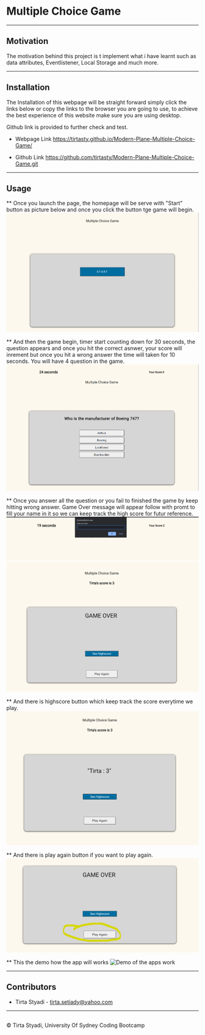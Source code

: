 
# Multiple Choice Game

---

## Motivation

The motivation behind this project is t implement what i have learnt such as data attributes, Eventlistener, Local Storage and much more.

---
## Installation

The Installation of this webpage will be straight forward simply click the links below or 
copy the links to the browser you are going to use, to achieve the best experience of 
this website make sure you are using desktop.

Github link is provided to further check and test.


* Webpage Link
https://tirtasty.github.io/Modern-Plane-Multiple-Choice-Game/

* Github Link
https://github.com/tirtasty/Modern-Plane-Multiple-Choice-Game.git

---

## Usage

** Once you launch the page, the homepage will be serve with "Start" button as picture below and once you click the button tge game will begin.
![Homepage](./assets/homepage.PNG)

** And then the game begin, timer start counting down for 30 seconds, the question appears and once you hit the correct asnwer, your score will inrement but once you hit a wrong answer the time will taken for 10 seconds. You will have 4 question in the game.
![Game play](./assets/gameBegin.PNG)

** Once you answer all the question or you fail to finished the game by keep hitting wrong answer. Game Over message will appear follow with promt to fill your name in it so we can keep track the high score for futur reference.
![Game Over and Name for score](./assets/insertName.PNG)
![Game Over and Name for score](./assets/gameOver.PNG)

** And there is highscore button which keep track the score everytime we play.
![Highscore Game](./assets/highScore.PNG)

** And there is play again button if you want to play again.
![Play Again](./assets/playAgain.PNG)

** This the demo how the app will works
![Demo of the apps work](./assets/appDemo.gif)

---
## Contributors

- Tirta Styadi - <tirta.setiady@yahoo.com>

---

##

© Tirta Styadi, University Of Sydney Coding Bootcamp